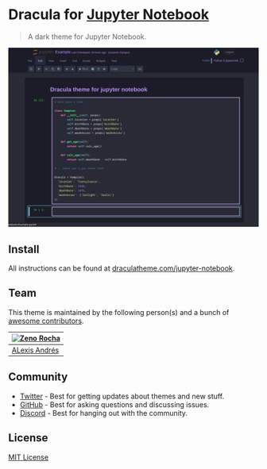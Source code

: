 # Dracula for [Jupyter Notebook](https://jupyter.org/)

> A dark theme for Jupyter Notebook.

![Screenshot](./screenshot.png)

## Install

All instructions can be found at [draculatheme.com/jupyter-notebook](https://draculatheme.com/jupyter-notebook).

## Team

This theme is maintained by the following person(s) and a bunch of [awesome contributors](https://github.com/dracula/foobar/graphs/contributors).

| [![Zeno Rocha](https://github.com/lex-andr.png?size=100)](https://github.com/lex-andr) |
| -------------------------------------------------------------------------------------- |
| [ALexis Andrés](https://github.com/lex-andr)                                           |

## Community

- [Twitter](https://twitter.com/draculatheme) - Best for getting updates about themes and new stuff.
- [GitHub](https://github.com/dracula/dracula-theme/discussions) - Best for asking questions and discussing issues.
- [Discord](https://draculatheme.com/discord-invite) - Best for hanging out with the community.

## License

[MIT License](./LICENSE)
